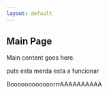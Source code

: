 ```yaml
---
layout: default
---
```


<h2>Main Page</h2>

Main content goes here.

puts esta merda esta a funcionar

BoooooooooooorrrAAAAAAAAAA